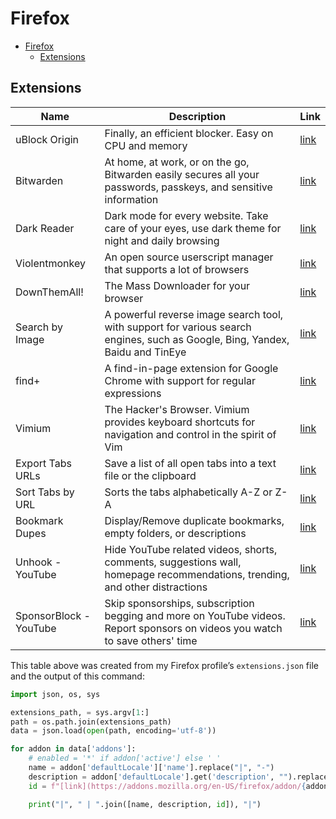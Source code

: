 # Firefox

- [Firefox](#firefox)
    - [Extensions](#extensions)

## Extensions

| Name                   | Description                                                                                                                   | Link                                                                                            |
| ---------------------- | ----------------------------------------------------------------------------------------------------------------------------- | ----------------------------------------------------------------------------------------------- |
| uBlock Origin          | Finally, an efficient blocker. Easy on CPU and memory                                                                         | [link](https://addons.mozilla.org/en-US/firefox/addon/uBlock0@raymondhill.net)                  |
| Bitwarden              | At home, at work, or on the go, Bitwarden easily secures all your passwords, passkeys, and sensitive information              | [link](https://addons.mozilla.org/en-US/firefox/addon/{446900e4-71c2-419f-a6a7-df9c091e268b})   |
| Dark Reader            | Dark mode for every website. Take care of your eyes, use dark theme for night and daily browsing                              | [link](https://addons.mozilla.org/en-US/firefox/addon/addon@darkreader.org)                     |
| Violentmonkey          | An open source userscript manager that supports a lot of browsers                                                             | [link](https://addons.mozilla.org/en-US/firefox/addon/{aecec67f-0d10-4fa7-b7c7-609a2db280cf})   |
| DownThemAll!           | The Mass Downloader for your browser                                                                                          | [link](https://addons.mozilla.org/en-US/firefox/addon/{DDC359D1-844A-42a7-9AA1-88A850A938A8})   |
| Search by Image        | A powerful reverse image search tool, with support for various search engines, such as Google, Bing, Yandex, Baidu and TinEye | [link](https://addons.mozilla.org/en-US/firefox/addon/{2e5ff8c8-32fe-46d0-9fc8-6b8986621f3c})   |
| find+                  | A find-in-page extension for Google Chrome with support for regular expressions                                               | [link](https://addons.mozilla.org/en-US/firefox/addon/{6fa42eda-38ca-4126-96d5-3163f0de6900})   |
| Vimium                 | The Hacker's Browser. Vimium provides keyboard shortcuts for navigation and control in the spirit of Vim                      | [link](https://addons.mozilla.org/en-US/firefox/addon/{d7742d87-e61d-4b78-b8a1-b469842139fa})   |
| Export Tabs URLs       | Save a list of all open tabs into a text file or the clipboard                                                                | [link](https://addons.mozilla.org/en-US/firefox/addon/{17165bd9-9b71-4323-99a5-3d4ce49f3d75})   |
| Sort Tabs by URL       | Sorts the tabs alphabetically A-Z or Z-A                                                                                      | [link](https://addons.mozilla.org/en-US/firefox/addon/jid0-uRZpLu7VtYEF3IY7A2TpX21yj3A@jetpack) |
| Bookmark Dupes         | Display/Remove duplicate bookmarks, empty folders, or descriptions                                                            | [link](https://addons.mozilla.org/en-US/firefox/addon/bookmarkdupes@martin-vaeth.org)           |
| Unhook - YouTube       | Hide YouTube related videos, shorts, comments, suggestions wall, homepage recommendations, trending, and other distractions   | [link](https://addons.mozilla.org/en-US/firefox/addon/myallychou@gmail.com)                     |
| SponsorBlock - YouTube | Skip sponsorships, subscription begging and more on YouTube videos. Report sponsors on videos you watch to save others' time  | [link](https://addons.mozilla.org/en-US/firefox/addon/sponsorBlocker@ajay.app)                  |

This table above was created from my Firefox profile’s `extensions.json` file and the output of this command:

```py
import json, os, sys

extensions_path, = sys.argv[1:]
path = os.path.join(extensions_path)
data = json.load(open(path, encoding='utf-8'))

for addon in data['addons']:
    # enabled = '*' if addon['active'] else ' '
    name = addon['defaultLocale']['name'].replace("|", "-")
    description = addon['defaultLocale'].get('description', "").replace("|", "-").rstrip(".")
    id = f"[link](https://addons.mozilla.org/en-US/firefox/addon/{addon["id"]})"

    print("|", " | ".join([name, description, id]), "|")
```
